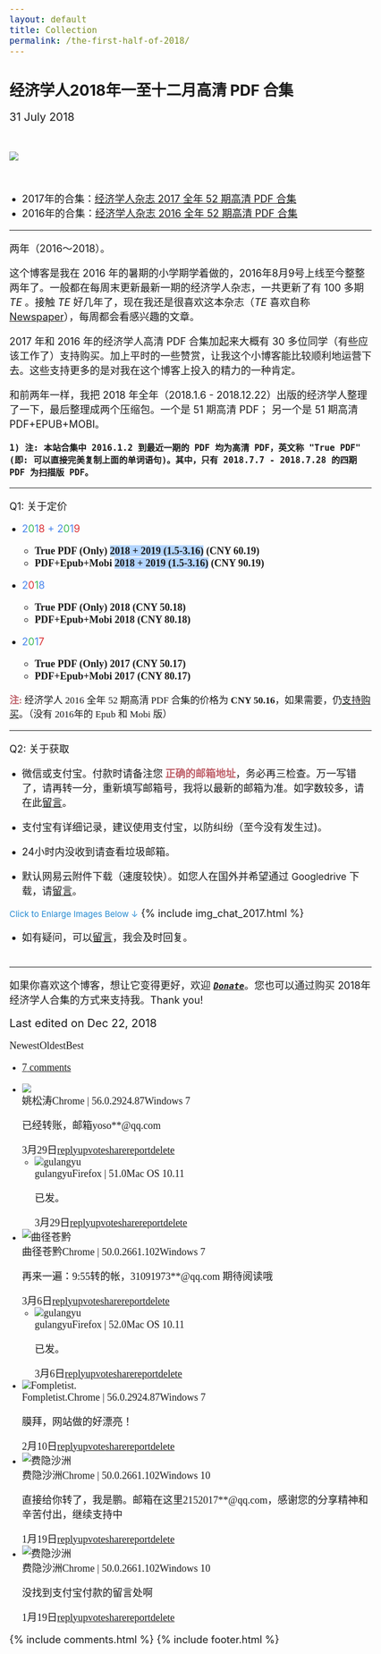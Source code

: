```yaml
---
layout: default
title: Collection
permalink: /the-first-half-of-2018/
---
```


<h2 style="margin-bottom: 1rem;">经济学人2018年一至十二月高清 PDF 合集</h2>

<span class="post-date"><i class="fa fa-calendar" aria-hidden="true" style="margin-bottom: .5em"></i> 31 July 2018</span>

<img src="https://paypal.b0.upaiyun.com/public/img/header/img_the-first-half-of-2018.png" style="margin: 2rem 0 2.2rem 0" />


* 2017年的合集：<a href="https://xmuplus.github.io/the-first-half-of-2017/" target="_blank">经济学人杂志 2017 全年 52 期高清 PDF 合集</a>
* 2016年的合集：<a href="https://xmuplus.github.io/the-first-half-of-2016/" target="_blank">经济学人杂志 2016 全年 52 期高清 PDF 合集</a>
<hr>


两年（2016～2018）。

这个博客是我在 2016 年的暑期的小学期学着做的，2016年8月9号上线至今整整两年了。一般都在每周末更新最新一期的经济学人杂志，一共更新了有 100 多期 <i>TE</i> 。接触 <i>TE</i> 好几年了，现在我还是很喜欢这本杂志（<i>TE</i>  喜欢自称 <a href="/newspaper/" target="_blank">Newspaper</a>），每周都会看感兴趣的文章。

2017 年和 2016 年的经济学人高清 PDF 合集加起来大概有 30 多位同学（有些应该工作了）支持购买。加上平时的一些赞赏，让我这个小博客能比较顺利地运营下去。这些支持更多的是对我在这个博客上投入的精力的一种肯定。

和前两年一样，我把 2018 年全年（2018.1.6 - 2018.12.22）出版的经济学人整理了一下，最后整理成两个压缩包。一个是 51 期高清 PDF； 另一个是 51 期高清 PDF+EPUB+MOBI。

<i class="fa fa-star" style="color: #f4c20d;font-size: 95%;"></i> **`1) 注: 本站合集中 2016.1.2 到最近一期的 PDF 均为高清 PDF，英文称 "True PDF" (即: 可以直接完美复制上面的单词语句)。其中，只有 2018.7.7 - 2018.7.28 的四期 PDF 为扫描版 PDF。`**

<!--
<p style="color:#3cba54; font-size: 80%;">Update: 增加 10 月份开始的，更新至 2018.10.28 期，共 43 期。<br/>

<span style="color:#3cba54">update: 增加 11 月份开始的，更新至 2018.11.25 期，共 47 期。</span><br/>

<span style="color:#4885ed">update: 更新至 2018.12.23 期，共 51 期。</span>
<br/><span class="news5">END. <i class="fa fa-github-alt" aria-hidden="true"></i></span>
</p>
-->



<hr/>

Q1: 关于定价<br/>
- <span style="color:#4885ed;">2</span><span style="color:#3cba54">0</span><span style="color:#4885ed">1</span><span style="color:#db3236">8</span> <span style="color:#4885ed">+</span> <span style="color:#4885ed;">2</span><span style="color:#3cba54">0</span><span style="color:#4885ed">1</span><span style="color:#db3236">9</span>
    - <span class="price">True PDF (Only) <span style="background:#B4D5FE;">2018 + 2019 (1.5-3.16)</span> (CNY 60.19)</span>
    - <span class="price">PDF+Epub+Mobi <span style="background:#B4D5FE;">2018 + 2019 (1.5-3.16)</span> (CNY 90.19)</span>

- <span style="color:#4885ed;">2</span><span style="color:#db3236">0</span><span style="color:#3cba54">1</span><span style="color:#4885ed">8</span>
    - <span class="price">True PDF (Only) 2018 (CNY 50.18)</span>
    - <span class="price">PDF+Epub+Mobi 2018 (CNY 80.18)</span>

- <span style="color:#4885ed;">2</span><span style="color:#3cba54">0</span><span style="color:#4885ed">1</span><span style="color:#db3236">7</span>
    - <span class="price">True PDF (Only) 2017 (CNY 50.17)</span>
    - <span class="price">PDF+Epub+Mobi 2017 (CNY 80.17)</span>

<span class="price_2"><span class="news3">注:</span> 经济学人 2016 全年 52 期高清 PDF 合集的价格为 <b>CNY 50.16</b>，如果需要，仍<a href="https://xmuplus.github.io/the-first-half-of-2016/" target="_blank">支持购买</a>。（没有 2016年的 Epub 和 Mobi 版）</span>

<hr/>

Q2: 关于获取<br/>
- 微信或支付宝。付款时请备注您<span class="news3"> 正确的邮箱地址</span>，务必再三检查。万一写错了，请再转一分，重新填写邮箱号，我将以最新的邮箱为准。如字数较多，请在此<a href="http://mocun.me/comment/" target="_blank">留言</a>。

- 支付宝有详细记录，建议使用支付宝，以防纠纷（至今没有发生过)。

- 24小时内没收到请查看垃圾邮箱。

- 默认网易云附件下载（速度较快）。如您人在国外并希望通过 <span style="font-size:95%;">Googledrive</span> 下载，请<a href="http://mocun.me/comment/" target="_blank">留言</a>。

<span style="font-size: 15px; color:#268bd2">Click to Enlarge Images Below ↓</span>
{% include img_chat_2017.html %}

- 如有疑问，可以<a href="http://mocun.me/comment/" target="_blank">留言</a>，我会及时回复。

&nbsp;
<hr style="margin-top: -1rem">


如果你喜欢这个博客，想让它变得更好，欢迎 <a title="Thanks for your support!" href="/donate/"><b><i><code>Donate</code></i></b></a>。您也可以通过购买 2018年经济学人合集的方式来支持我。Thank you!



<style>
ul, ol, dl {
    margin-left: -0.5rem;
}
.news3 {color:#bf616a;font-weight:bold;}
.news4 {color:#bf616a;}
.news5 {color:#3cba54;font-weight:bold}
body {
    font-family: -apple-system,"Helvetica Neue",Helvetica,Arial,"PingFang SC","Hiragino Sans GB","WenQuanYi Micro Hei","Microsoft Yahei",sans-serif;
    -webkit-font-smoothing: antialiased !important;
}
#ds-thread {
    font-family: "PT Serif", Georgia, "Times New Roman", serif;
}
@media (min-width:38em) {
body {
    font-size: 18px;
}
}
.post-date, .social-icons{font-size: 20px;}
.my-gallery {width: 100%;float: left;}
.my-gallery img {width: 100%;height: auto;}
.my-gallery figure {display: block;float: left;margin: 0 5px 5px 0;width: 140px;}
.my-gallery figcaption {display: none;}
/* pswp height-fixed */
.monoh{width: 100%;float: left;clear:both;margin-bottom:0.7rem;}
.monoh figure {display:block;float:left;margin: 0 25px 5px 0;height: 130px; width: auto;}
.monoh img {width:auto;height: 100%;}
.monoh figcaption{display: none}

/* option */
.price{
	font-family: MiloSerifPro, Palatino, serif;
	font-weight: bold;
}
.price_2{
    font-family: MiloSerifPro, Palatino, serif;
    font-size: 95%;
}
a:hover{
	text-decoration: underline;
}
</style>



<span class="post-date" style="text-align: right; margin:1.5rem 0 6rem 0; ">Last edited on Dec 22, 2018</span>



<!-- Comments -->
<div class="ds-thread" id="ds-thread">
    <div id="ds-reset">
        <div class="ds-comments-info">
            <div class="ds-sort"><a class="ds-order-desc ds-current">Newest</a><a class="ds-order-asc">Oldest</a><a class="ds-order-hot">Best</a></div>
            <ul class="ds-comments-tabs">
                <li class="ds-tab"><a class="ds-comments-tab-duoshuo ds-current" href="javascript:void(0);"><span class="ds-highlight">7</span> comments</a></li>
            </ul>
        </div>
        <ul class="ds-comments">
            <li class="ds-post">
                <div class="ds-post-self">
                    <div class="ds-avatar">
                        <a><img src="/public/img/duoshuo/姚松涛.jpg"></a>
                    </div>
                    <div class="ds-comment-body">
                        <div class="ds-comment-header"><a class="ds-user-name ds-highlight">姚松涛</a><span class="this_ua browser Chrome">Chrome | 56.0.2924.87</span><span class="this_ua platform Windows">Windows 7</span></div>
                        <p>已经转账，邮箱yoso**@qq.com</p>
                        <div class="ds-comment-footer ds-comment-actions"><span class="ds-time" datetime="2017-03-29T12:01:37+08:00">3月29日</span><a class="ds-post-reply" href="javascript:void(0);"><span class="ds-icon ds-icon-reply"></span>reply</a><a class="ds-post-likes" href="javascript:void(0);"><span class="ds-icon ds-icon-like"></span>upvote</a><a class="ds-post-repost" href="javascript:void(0);"><span class="ds-icon ds-icon-share"></span>share</a><a class="ds-post-report" href="javascript:void(0);"><span class="ds-icon ds-icon-report"></span>report</a><a class="ds-post-delete" href="javascript:void(0);"><span class="ds-icon ds-icon-delete"></span>delete</a></div>
                    </div>
                </div>
                <ul class="ds-children">
                    <li class="ds-post">
                        <div class="ds-post-self">
                            <div class="ds-avatar">
                                <a><img src="/public/img/duoshuo/268063.jpg" alt="gulangyu"></a>
                            </div>
                            <div class="ds-comment-body">
                                <div class="ds-comment-header"><a class="ds-user-name ds-highlight">gulangyu</a><span class="this_ua browser Firefox">Firefox | 51.0</span><span class="this_ua platform Mac OS">Mac OS 10.11</span></div>
                                <p>已发。</p>
                                <div class="ds-comment-footer ds-comment-actions"><span class="ds-time" datetime="2017-03-29T13:48:58+08:00">3月29日</span><a class="ds-post-reply" href="javascript:void(0);"><span class="ds-icon ds-icon-reply"></span>reply</a><a class="ds-post-likes" href="javascript:void(0);"><span class="ds-icon ds-icon-like"></span>upvote</a><a class="ds-post-repost" href="javascript:void(0);"><span class="ds-icon ds-icon-share"></span>share</a><a class="ds-post-report" href="javascript:void(0);"><span class="ds-icon ds-icon-report"></span>report</a><a class="ds-post-delete" href="javascript:void(0);"><span class="ds-icon ds-icon-delete"></span>delete</a></div>
                            </div>
                        </div>
                    </li>
                </ul>
            </li>
            <li class="ds-post">
                <div class="ds-post-self">
                    <div class="ds-avatar"><img src="/public/img/duoshuo/曲径苍黔.jpg" alt="曲径苍黔"></div>
                    <div class="ds-comment-body">
                        <div class="ds-comment-header"><span class="ds-user-name">曲径苍黔</span><span class="this_ua browser Chrome">Chrome | 50.0.2661.102</span><span class="this_ua platform Windows">Windows 7</span></div>
                        <p>再来一遍：9:55转的帐，31091973**@qq.com 期待阅读哦</p>
                        <div class="ds-comment-footer ds-comment-actions"><span class="ds-time" datetime="2017-03-06T22:14:35+08:00">3月6日</span><a class="ds-post-reply" href="javascript:void(0);"><span class="ds-icon ds-icon-reply"></span>reply</a><a class="ds-post-likes" href="javascript:void(0);"><span class="ds-icon ds-icon-like"></span>upvote</a><a class="ds-post-repost" href="javascript:void(0);"><span class="ds-icon ds-icon-share"></span>share</a><a class="ds-post-report" href="javascript:void(0);"><span class="ds-icon ds-icon-report"></span>report</a><a class="ds-post-delete" href="javascript:void(0);"><span class="ds-icon ds-icon-delete"></span>delete</a></div>
                    </div>
                </div>
                <ul class="ds-children">
                    <li class="ds-post">
                        <div class="ds-post-self">
                            <div class="ds-avatar">
                                <a><img src="/public/img/duoshuo/268063.jpg" alt="gulangyu"></a>
                            </div>
                            <div class="ds-comment-body">
                                <div class="ds-comment-header"><a class="ds-user-name ds-highlight">gulangyu</a><span class="this_ua browser Firefox">Firefox | 52.0</span><span class="this_ua platform Mac OS">Mac OS 10.11</span></div>
                                <p>已发。</p>
                                <div class="ds-comment-footer ds-comment-actions"><span class="ds-time" datetime="2017-03-06T23:06:56+08:00">3月6日</span><a class="ds-post-reply" href="javascript:void(0);"><span class="ds-icon ds-icon-reply"></span>reply</a><a class="ds-post-likes" href="javascript:void(0);"><span class="ds-icon ds-icon-like"></span>upvote</a><a class="ds-post-repost" href="javascript:void(0);"><span class="ds-icon ds-icon-share"></span>share</a><a class="ds-post-report" href="javascript:void(0);"><span class="ds-icon ds-icon-report"></span>report</a><a class="ds-post-delete" href="javascript:void(0);"><span class="ds-icon ds-icon-delete"></span>delete</a></div>
                            </div>
                        </div>
                    </li>
                </ul>
            </li>
            <li class="ds-post">
                <div class="ds-post-self">
                    <div class="ds-avatar"><img src="/public/img/duoshuo/Fompletist.jpg" alt="Fompletist."></div>
                    <div class="ds-comment-body">
                        <div class="ds-comment-header"><span class="ds-user-name">Fompletist.</span><span class="this_ua browser Chrome">Chrome | 56.0.2924.87</span><span class="this_ua platform Windows">Windows 7</span></div>
                        <p>膜拜，网站做的好漂亮！</p>
                        <div class="ds-comment-footer ds-comment-actions"><span class="ds-time" datetime="2017-02-10T11:26:47+08:00">2月10日</span><a class="ds-post-reply" href="javascript:void(0);"><span class="ds-icon ds-icon-reply"></span>reply</a><a class="ds-post-likes" href="javascript:void(0);"><span class="ds-icon ds-icon-like"></span>upvote</a><a class="ds-post-repost" href="javascript:void(0);"><span class="ds-icon ds-icon-share"></span>share</a><a class="ds-post-report" href="javascript:void(0);"><span class="ds-icon ds-icon-report"></span>report</a><a class="ds-post-delete" href="javascript:void(0);"><span class="ds-icon ds-icon-delete"></span>delete</a></div>
                    </div>
                </div>
            </li>
            <li class="ds-post">
                <div class="ds-post-self">
                    <div class="ds-avatar">
                        <a><img src="/public/img/duoshuo/费隐沙洲.jpg" alt="费隐沙洲"></a>
                    </div>
                    <div class="ds-comment-body">
                        <div class="ds-comment-header"><a class="ds-user-name ds-highlight">费隐沙洲</a><span class="this_ua browser Chrome">Chrome | 50.0.2661.102</span><span class="this_ua platform Windows">Windows 10</span></div>
                        <p>直接给你转了，我是鹏。邮箱在这里2152017**@qq.com，感谢您的分享精神和辛苦付出，继续支持中</p>
                        <div class="ds-comment-footer ds-comment-actions"><span class="ds-time" datetime="2017-01-19T16:24:13+08:00">1月19日</span><a class="ds-post-reply" href="javascript:void(0);"><span class="ds-icon ds-icon-reply"></span>reply</a><a class="ds-post-likes" href="javascript:void(0);"><span class="ds-icon ds-icon-like"></span>upvote</a><a class="ds-post-repost" href="javascript:void(0);"><span class="ds-icon ds-icon-share"></span>share</a><a class="ds-post-report" href="javascript:void(0);"><span class="ds-icon ds-icon-report"></span>report</a><a class="ds-post-delete" href="javascript:void(0);"><span class="ds-icon ds-icon-delete"></span>delete</a></div>
                    </div>
                </div>
            </li>
            <li class="ds-post">
                <div class="ds-post-self">
                    <div class="ds-avatar">
                        <a><img src="/public/img/duoshuo/费隐沙洲.jpg" alt="费隐沙洲"></a>
                    </div>
                    <div class="ds-comment-body">
                        <div class="ds-comment-header"><a class="ds-user-name ds-highlight">费隐沙洲</a><span class="this_ua browser Chrome">Chrome | 50.0.2661.102</span><span class="this_ua platform Windows">Windows 10</span></div>
                        <p>没找到支付宝付款的留言处啊</p>
                        <div class="ds-comment-footer ds-comment-actions"><span class="ds-time" datetime="2017-01-19T16:19:47+08:00">1月19日</span><a class="ds-post-reply" href="javascript:void(0);"><span class="ds-icon ds-icon-reply"></span>reply</a><a class="ds-post-likes" href="javascript:void(0);"><span class="ds-icon ds-icon-like"></span>upvote</a><a class="ds-post-repost" href="javascript:void(0);"><span class="ds-icon ds-icon-share"></span>share</a><a class="ds-post-report" href="javascript:void(0);"><span class="ds-icon ds-icon-report"></span>report</a><a class="ds-post-delete" href="javascript:void(0);"><span class="ds-icon ds-icon-delete"></span>delete</a></div>
                    </div>
                </div>
            </li>
        </ul>
    </div>
</div>
{% include comments.html %}
{% include footer.html %}